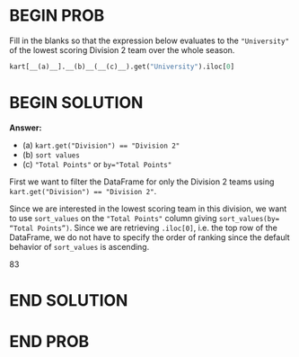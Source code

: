 # BEGIN PROB

Fill in the blanks so that the expression below evaluates to the `"University"` of the lowest scoring Division 2 team over the whole season.

```py 
kart[__(a)__].__(b)__(__(c)__).get("University").iloc[0]
```

# BEGIN SOLUTION

**Answer:** 

- \(a\) `kart.get("Division") == "Division 2"`
- \(b\) `sort values`
- \(c\) `"Total Points"` or `by="Total Points"`

First we want to filter the DataFrame for only the Division 2 teams using `kart.get("Division") == "Division 2"`. 

Since we are interested in the lowest scoring team in this division, we want to use `sort_values` on the `"Total Points"` column giving `sort_values(by= “Total Points”)`. Since we are retrieving `.iloc[0]`, i.e. the top row of the DataFrame, we do not have to specify the order of ranking since the default behavior of `sort_values` is ascending. 


<average>83</average>

# END SOLUTION

# END PROB

